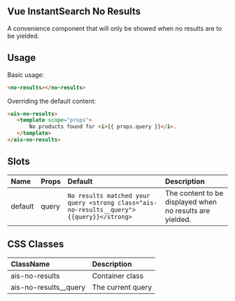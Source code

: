 Vue InstantSearch No Results
---

A convenience component that will only be showed when no results are to be yielded.

## Usage

Basic usage:

```html
<no-results></no-results>
```

Overriding the default content:

 ```html
<ais-no-results>
	<template scope="props">
		No products found for <i>{{ props.query }}</i>.
	</template>
</ais-no-results>
 ```

## Slots

| Name    | Props | Default                                                                                  | Description                                              |
|:--------|:------|:-----------------------------------------------------------------------------------------|:---------------------------------------------------------|
| default | query | `No results matched your query <strong class="ais-no-results__query">{{query}}</strong>` | The content to be displayed when no results are yielded. |

## CSS Classes

| ClassName             | Description       |
|:----------------------|:------------------|
| ais-no-results        | Container class   |
| ais-no-results__query | The current query |
